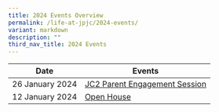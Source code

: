 ```yaml
---
title: 2024 Events Overview
permalink: /life-at-jpjc/2024-events/
variant: markdown
description: ""
third_nav_title: 2024 Events
---
```

| Date | Events | 
| -------- | -------- |
26 January 2024|[JC2 Parent Engagement Session ](/life-at-jpjc/2024-events/jc2-pes/)
12 January 2024|[Open House]()